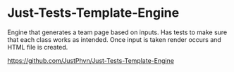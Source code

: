 # Just-Tests-Template-Engine

Engine that generates a team page based on inputs. Has tests to make sure that each class works as intended. Once input is taken render occurs and HTML file is created.

https://github.com/JustPhvn/Just-Tests-Template-Engine
